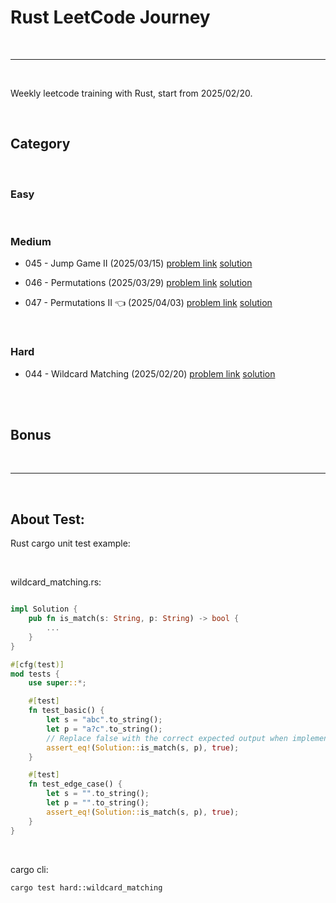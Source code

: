 # Rust LeetCode Journey

<br>

---

<br>

Weekly leetcode training with Rust, start from 2025/02/20.


<br>

## Category

<br>

### Easy

<br>

### Medium

* 045 - Jump Game II (2025/03/15) [problem link](https://leetcode.com/problems/jump-game-ii/) [solution](note/medium/045_jump_game_2.md)

* 046 - Permutations (2025/03/29) [problem link](https://leetcode.com/problems/permutations/description/) [solution](note/medium/046_permutations.md)

* 047 - Permutations II 👈 (2025/04/03) [problem link](https://leetcode.com/problems/permutations-ii/description/) [solution](note/medium/047_permutations_II.md)

<br>

### Hard

* 044 - Wildcard Matching (2025/02/20) [problem link](https://leetcode.com/problems/wildcard-matching/description/) [solution](note/hard/044_wildcard_matching.md)

<br>
<br>

## Bonus

<br>

---

<br>

## About Test:

Rust cargo unit test example:

<br>

wildcard_matching.rs:

```rust

impl Solution {
    pub fn is_match(s: String, p: String) -> bool {
        ...
    }
}

#[cfg(test)]
mod tests {
    use super::*;

    #[test]
    fn test_basic() {
        let s = "abc".to_string();
        let p = "a?c".to_string();
        // Replace false with the correct expected output when implemented.
        assert_eq!(Solution::is_match(s, p), true);
    }

    #[test]
    fn test_edge_case() {
        let s = "".to_string();
        let p = "".to_string();
        assert_eq!(Solution::is_match(s, p), true);
    }
}
```

<br>

cargo cli:
```
cargo test hard::wildcard_matching
```